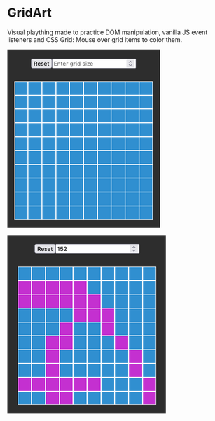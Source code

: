 # GridArt

Visual plaything made to practice DOM manipulation, vanilla JS event listeners and CSS Grid:
Mouse over grid items to color them.

![Default](https://github.com/djpadron/GridArt/blob/main/samples/screen1.png?raw=true)

![Larger Grid and Moused over](https://github.com/djpadron/GridArt/blob/main/samples/screen2.png?raw=true)
